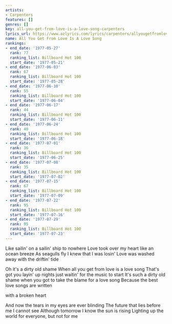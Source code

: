 ```yaml
---
artists:
- Carpenters
features: []
genres: []
key: all-you-get-from-love-is-a-love-song-carpenters
lyrics_url: https://www.azlyrics.com/lyrics/carpenters/allyougetfromloveisalovesong.html
name: All You Get From Love Is A Love Song
rankings:
- end_date: '1977-05-27'
  rank: 77
  ranking_list: Billboard Hot 100
  start_date: '1977-05-21'
- end_date: '1977-06-03'
  rank: 67
  ranking_list: Billboard Hot 100
  start_date: '1977-05-28'
- end_date: '1977-06-10'
  rank: 55
  ranking_list: Billboard Hot 100
  start_date: '1977-06-04'
- end_date: '1977-06-17'
  rank: 44
  ranking_list: Billboard Hot 100
  start_date: '1977-06-11'
- end_date: '1977-06-24'
  rank: 40
  ranking_list: Billboard Hot 100
  start_date: '1977-06-18'
- end_date: '1977-07-01'
  rank: 36
  ranking_list: Billboard Hot 100
  start_date: '1977-06-25'
- end_date: '1977-07-08'
  rank: 35
  ranking_list: Billboard Hot 100
  start_date: '1977-07-02'
- end_date: '1977-07-15'
  rank: 67
  ranking_list: Billboard Hot 100
  start_date: '1977-07-09'
- end_date: '1977-07-22'
  rank: 95
  ranking_list: Billboard Hot 100
  start_date: '1977-07-16'
- end_date: '1977-07-29'
  rank: 95
  ranking_list: Billboard Hot 100
  start_date: '1977-07-23'
---
```


Like sailin' on a sailin' ship to nowhere
Love took over my heart like an ocean breeze
As seagulls fly I knew that I was losin'
Love was washed away with the driftin' tide

Oh it's a dirty old shame
When all you get from love is a love song
That's got you layin' up nights just waitin'
for the music to start
It's such a dirty old shame when you got to
take the blame for a love song
Because the best love songs are written

with a broken heart

And now the tears in my eyes are ever blinding
The future that lies before me I cannot see
Although tomorrow I know the sun is rising
Lighting up the world for everyone, but not for me



